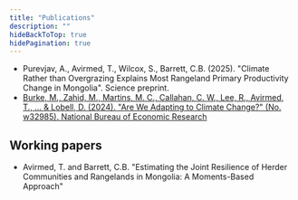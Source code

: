 ```yaml
---
title: "Publications"
description: ""
hideBackToTop: true
hidePagination: true
---
```


* Purevjav, A., Avirmed, T., Wilcox, S., Barrett, C.B. (2025). "Climate Rather than Overgrazing Explains Most Rangeland Primary Productivity Change in Mongolia". Science preprint. 
* [Burke, M., Zahid, M., Martins, M. C., Callahan, C. W., Lee, R., Avirmed, T., ... & Lobell, D. (2024). "Are We Adapting to Climate Change?" (No. w32985). National Bureau of Economic Research](https://www.nber.org/papers/w32985)

## Working papers

* Avirmed, T. and Barrett, C.B. "Estimating the Joint Resilience of Herder Communities and Rangelands in Mongolia: A Moments-Based Approach"

<!--2. Understanding and addressing temperature impacts on mortality. ECHO LAB
3. Adaptation and resilience to climate change in the global south. Marshall Burke, Stephen Stedman, Carlos Gould, Brandon de la Cuesta, and others
4. The perfect versus the good: Quantifying tradeoffs in approaches to carbon removal. Marshall Burke, Steve Davis, and Tumenkhusel Avirmed